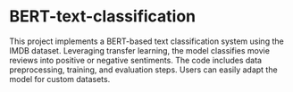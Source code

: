 # BERT-text-classification
This project implements a BERT-based text classification system using the IMDB dataset. Leveraging transfer learning, the model classifies movie reviews into positive or negative sentiments. The code includes data preprocessing, training, and evaluation steps. Users can easily adapt the model for custom datasets.
